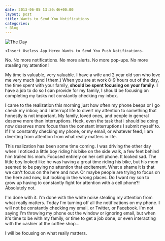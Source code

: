 ```yaml
---
date: 2013-06-05 13:30:46+00:00
layout: post
title: Wants to Send You Notifications
categories:
- Blog
---
```


[![The Day](http://robertjuric.com/wp-content/uploads/2013/06/TheDayMa1.jpg)](http://robertjuric.com/wp-content/uploads/2013/06/TheDayMa1.jpg)

`<Insert Useless App Here> Wants to Send You Push Notifications.`  

No. No more notifications. No more alerts. No more pop-ups. No more stealing my attention!  

My time is valuable, very valuable. I have a wife and 2 year old son who love me very much (and I them.) When you are at work 8-9 hours out of the day, the time spent with your family, **should be spent focusing on your family**. I have a job to do so I can provide for my family, I should be focusing on completing my tasks not constantly checking my inbox.  

I came to the realization this morning just how often my phone beeps or I go check my inbox; and I interrupt life to divert my attention to something that honestly is not important. My family, loved ones, and people in general deserve more than interruptions. Heck, even the task that I should be doing now deserves more focus than the constant interruptions I submit myself to. If I'm constantly checking my phone, or my email, or whatever feed, I am diverting from attention from what really matters in life.  

This realization has been some time coming. I was driving the other day when I noticed a little boy riding his bike on the side walk, a few feet behind him trailed his mom. Focused entirely on her cell phone. It looked sad. The little boy looked like he was having a great time riding his bike, but his mom seemed to be paying no attention that excitement. What a shame it is that we can't focus on the here and now. Or maybe people are trying to focus on the here and now, but looking in the wrong places. Do I want my son to grow up having to constantly fight for attention with a cell phone?! Absolutely not.

I'm done with it. I'm done with the white noise stealing my attention from what really matters. Today I'm turning off all the notifications on my phone. I will not be constantly checking my email, or Twitter, or Facebook. I'm not saying I'm throwing my phone out the window or ignoring email, but when it's time to be with my family, or time to get a job done, or even interacting with the cashier at the coffee shop...  

I will be focusing on what really matters.
